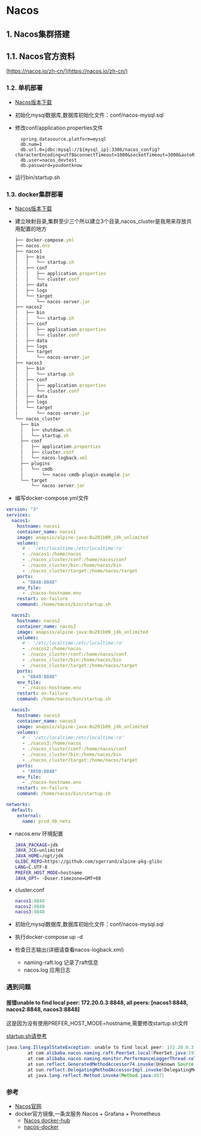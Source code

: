 # Nacos

## 1. Nacos集群搭建

## 1.1. Nacos官方资料

[https://nacos.io/zh-cn/](https://nacos.io/zh-cn/)

### 1.2. 单机部署

* [Nacos版本下载](https://github.com/alibaba/nacos/releases/)
* 初始化mysql数据库,数据库初始化文件：conf/nacos-mysql.sql
* 修改conf/application.properties文件

  ```text
    spring.datasource.platform=mysql
    db.num=1
    db.url.0=jdbc:mysql://${mysql_ip}:3306/nacos_config?characterEncoding=utf8&connectTimeout=1000&socketTimeout=3000&autoReconnect=true
    db.user=nacos_devtest
    db.password=youdontknow
  ```

* 运行bin/startup.sh

### 1.3. docker集群部署

* [Nacos版本下载](https://github.com/alibaba/nacos/releases/)
* 建立映射目录,集群至少三个所以建立3个目录,nacos\_cluster是我用来存放共用配置的地方

  ```typescript
  ├── docker-compose.yml
  ├── nacos.env
  ├── nacos1
  │   ├── bin
  │   │   └── startup.sh
  │   ├── conf
  │   │   ├── application.properties
  │   │   └── cluster.conf
  │   ├── data
  │   ├── logs
  │   └── target
  │       └── nacos-server.jar
  ├── nacos2
  │   ├── bin
  │   │   └── startup.sh
  │   ├── conf
  │   │   ├── application.properties
  │   │   └── cluster.conf
  │   ├── data
  │   ├── logs
  │   └── target
  │       └── nacos-server.jar
  ├── nacos3
  │   ├── bin
  │   │   └── startup.sh
  │   ├── conf
  │   │   ├── application.properties
  │   │   └── cluster.conf
  │   ├── data
  │   ├── logs
  │   └── target
  │       └── nacos-server.jar
  └── nacos_cluster
    ├── bin
    │   ├── shutdown.sh
    │   └── startup.sh
    ├── conf
    │   ├── application.properties
    │   ├── cluster.conf
    │   └── nacos-logback.xml
    ├── plugins
    │   └── cmdb
    │       └── nacos-cmdb-plugin-example.jar
    └── target
        └── nacos-server.jar
  ```

* 编写docker-compose.yml文件

```yaml
version: "3"
services:
  nacos1:
    hostname: nacos1
    container_name: nacos1
    image: anapsix/alpine-java:8u201b09_jdk_unlimited
    volumes:
      # - '/etc/localtime:/etc/localtime:ro'
      - ./nacos1:/home/nacos
      - ./nacos_cluster/conf:/home/nacos/conf
      - ./nacos_cluster/bin:/home/nacos/bin
      - ./nacos_cluster/target:/home/nacos/target
    ports:
      - "8848:8848"
    env_file:
      - ./nacos-hostname.env
    restart: on-failure
    command: /home/nacos/bin/startup.sh

  nacos2:
    hostname: nacos2
    container_name: nacos2
    image: anapsix/alpine-java:8u201b09_jdk_unlimited
    volumes:
      # - '/etc/localtime:/etc/localtime:ro'
      - ./nacos2:/home/nacos
      - ./nacos_cluster/conf:/home/nacos/conf
      - ./nacos_cluster/bin:/home/nacos/bin
      - ./nacos_cluster/target:/home/nacos/target
    ports:
      - "8849:8848"
    env_file:
      - ./nacos-hostname.env
    restart: on-failure
    command: /home/nacos/bin/startup.sh

  nacos3:
    hostname: nacos3
    container_name: nacos3
    image: anapsix/alpine-java:8u201b09_jdk_unlimited
    volumes:
      # - '/etc/localtime:/etc/localtime:ro'
      - ./nacos3:/home/nacos
      - ./nacos_cluster/conf:/home/nacos/conf
      - ./nacos_cluster/bin:/home/nacos/bin
      - ./nacos_cluster/target:/home/nacos/target
    ports:
      - "8850:8848"
    env_file:
      - ./nacos-hostname.env
    restart: on-failure
    command: /home/nacos/bin/startup.sh

networks:
  default:
    external:
      name: prod_db_nets
```

* nacos.env 环境配置

  ```bash
  JAVA_PACKAGE=jdk
  JAVA_JCE=unlimited
  JAVA_HOME=/opt/jdk
  GLIBC_REPO=https://github.com/sgerrand/alpine-pkg-glibc
  LANG=C.UTF-8
  PREFER_HOST_MODE=hostname
  JAVA_OPT= -Duser.timezone=GMT+08
  ```

* cluster.conf

  ```lua
  nacos1:8848
  nacos2:8848
  nacos3:8848
  ```

* 初始化mysql数据库,数据库初始化文件：conf/nacos-mysql.sql
* 执行docker-compose up -d
* 检查日志输出\(详细请查看nacos-logback.xml\)
  * naming-raft.log 记录了raft信息
  * nacos.log 应用日志

### 遇到问题

#### 报错unable to find local peer: 172.20.0.3:8848, all peers: \[nacos1:8848, nacos2:8848, nacos3:8848\]

这是因为没有使用PREFER\_HOST\_MODE=hostname,需要修改startup.sh文件

[startup.sh请参考](https://github.com/meteorice/gitbook-nacos/tree/afa7d74a8d5d403a2b6b650fc5dd89137e46e5fe/fixed/startup.sh)

```java
java.lang.IllegalStateException: unable to find local peer: 172.20.0.3:8848, all peers: [nacos1:8848, nacos2:8848, nacos3:8848]
        at com.alibaba.nacos.naming.raft.PeerSet.local(PeerSet.java:191)
        at com.alibaba.nacos.naming.monitor.PerformanceLoggerThread.collectmetrics(PerformanceLoggerThread.java:114)
        at sun.reflect.GeneratedMethodAccessor74.invoke(Unknown Source)
        at sun.reflect.DelegatingMethodAccessorImpl.invoke(DelegatingMethodAccessorImpl.java:43)
        at java.lang.reflect.Method.invoke(Method.java:497)
```

### 参考

* [Nacos官网](https://nacos.io/zh-cn/index.html)
* docker官方镜像,一条龙服务 Nacos + Grafana + Prometheus
  * [Nacos docker-hub](https://hub.docker.com/r/nacos/nacos-server)
  * [nacos-docker](https://www.github.com/nacos-group/nacos-docker) 

